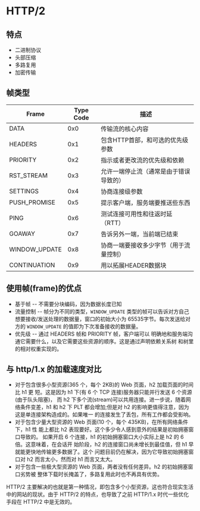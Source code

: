 # HTTP/2

## 特点

* 二进制协议
* 头部压缩
* 多路复用
* 加密传输

## 帧类型

|Frame|Type	Code|描述|
|-----|--------|-----|
|DATA|0x0|传输流的核心内容|
|HEADERS|0x1|包含HTTP首部，和可选的优先级参数|
|PRIORITY|0x2|指示或者更改流的优先级和依赖|
|RST_STREAM|0x3|允许一端停止流（通常是由于错误导致的）|
|SETTINGS|0x4|协商连接级参数|
|PUSH_PROMISE|0x5|提示客户端，服务端要推送些东西|
|PING|0x6|测试连接可用性和往返时延（RTT）|
|GOAWAY|0x7|告诉另外一端，当前端已结束|
|WINDOW_UPDATE|0x8|协商一端要接收多少字节（用于流量控制）|
|CONTINUATION|0x9|用以拓展HEADER数据块|

## 使用帧(frame)的优点

* 基于帧 -- 不需要分块编码，因为数据长度已知
* 流量控制 -- 帧分为不同的类型，`WINDOW_UPDATE` 类型的帧可以告诉对方自己想要接收/发送处理的数据量，窗口的初始大小为 65535字节。每次发送给对方的 `WINDOW_UPDATE` 的值即为下次准备接收的数据量。
* 优先级 -- 通过 HEADERS 帧和 PRIORITY 帧，客户端可以 明确地和服务端沟通它需要什么，以及它需要这些资源的顺序。这是通过声明依赖关系树 和树里的相对权重实现的。

## 与 http/1.x 的加载速度对比

* 对于包含很多小型资源(365 个，每个 2KB)的 Web 页面，h2 加载页面的时间比 h1 更 短。这是因为 h1 下(有 6 个 TCP 连接)服务器只能并行发送 6 个资源(由于队头阻塞)， 而 h2 下多个流(stream)可以共用连接。进一步说，随着网络条件变差，h1 和 h2 下 PLT 都会增加;但是对 h2 的影响更值得注意，因为这是单连接架构造成的。如果唯一 的连接发生了丢包，所有工作都会受影响。
* 对于包含少量大型资源的 Web 页面(10 个，每个 435KB)，在所有网络条件下，h1 性 能上都比 h2 表现要好。这个多少令人感到意外的结果是初始拥塞窗口导致的。 如果开启 6 个连接，h1 的初始拥塞窗口大小实际上是 h2 的 6 倍。这意味着，在会话开 始阶段，h2 的连接窗口尚未增长到最佳值，但 h1 早就能更快地传输更多数据了。这个 问题目前仍在解决，因为它导致初始拥塞窗口对 h2 而言太小，然而对 h1 而言又太大。
* 对于包含一些极大型资源的 Web 页面，两者没有任何差异。h2 的初始拥塞窗口劣势被 整体下载时长掩盖了，多路复用此时也不再具有优势。

HTTP/2 主要解决的也就是第一种情况，即包含多个小型资源，这也符合现实生活中的网站的现状。由于 HTTP/2 的特点，也导致了之前 HTTP/1.x 时代一些优化手段在 HTTP/2 中是无效的。